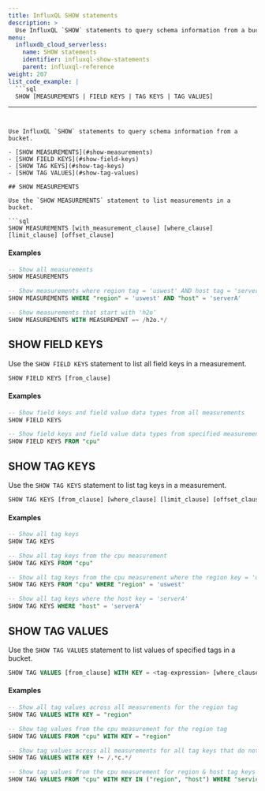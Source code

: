 ```yaml
---
title: InfluxQL SHOW statements
description: >
  Use InfluxQL `SHOW` statements to query schema information from a bucket.
menu:
  influxdb_cloud_serverless:
    name: SHOW statements
    identifier: influxql-show-statements
    parent: influxql-reference
weight: 207
list_code_example: |
  ```sql
  SHOW [MEASUREMENTS | FIELD KEYS | TAG KEYS | TAG VALUES]
  ```
---
```


Use InfluxQL `SHOW` statements to query schema information from a bucket.

- [SHOW MEASUREMENTS](#show-measurements)
- [SHOW FIELD KEYS](#show-field-keys)
- [SHOW TAG KEYS](#show-tag-keys)
- [SHOW TAG VALUES](#show-tag-values)

## SHOW MEASUREMENTS

Use the `SHOW MEASUREMENTS` statement to list measurements in a bucket.

```sql
SHOW MEASUREMENTS [with_measurement_clause] [where_clause] [limit_clause] [offset_clause]
```

#### Examples

```sql
-- Show all measurements
SHOW MEASUREMENTS

-- Show measurements where region tag = 'uswest' AND host tag = 'serverA'
SHOW MEASUREMENTS WHERE "region" = 'uswest' AND "host" = 'serverA'

-- Show measurements that start with 'h2o'
SHOW MEASUREMENTS WITH MEASUREMENT =~ /h2o.*/
```

## SHOW FIELD KEYS

Use the `SHOW FIELD KEYS` statement to list all field keys in a measurement.

```sql
SHOW FIELD KEYS [from_clause]
```

#### Examples

```sql
-- Show field keys and field value data types from all measurements
SHOW FIELD KEYS

-- Show field keys and field value data types from specified measurement
SHOW FIELD KEYS FROM "cpu"
```

## SHOW TAG KEYS

Use the `SHOW TAG KEYS` statement to list tag keys in a measurement.

```sql
SHOW TAG KEYS [from_clause] [where_clause] [limit_clause] [offset_clause]
```

#### Examples

```sql
-- Show all tag keys
SHOW TAG KEYS

-- Show all tag keys from the cpu measurement
SHOW TAG KEYS FROM "cpu"

-- Show all tag keys from the cpu measurement where the region key = 'uswest'
SHOW TAG KEYS FROM "cpu" WHERE "region" = 'uswest'

-- Show all tag keys where the host key = 'serverA'
SHOW TAG KEYS WHERE "host" = 'serverA'
```

## SHOW TAG VALUES

Use the `SHOW TAG VALUES` statement to list values of specified tags in a bucket.

```sql
SHOW TAG VALUES [from_clause] WITH KEY = <tag-expression> [where_clause] [limit_clause] [offset_clause]
```

#### Examples

```sql
-- Show all tag values across all measurements for the region tag
SHOW TAG VALUES WITH KEY = "region"

-- Show tag values from the cpu measurement for the region tag
SHOW TAG VALUES FROM "cpu" WITH KEY = "region"

-- Show tag values across all measurements for all tag keys that do not include the letter c
SHOW TAG VALUES WITH KEY !~ /.*c.*/

-- Show tag values from the cpu measurement for region & host tag keys where service = 'redis'
SHOW TAG VALUES FROM "cpu" WITH KEY IN ("region", "host") WHERE "service" = 'redis'
```
